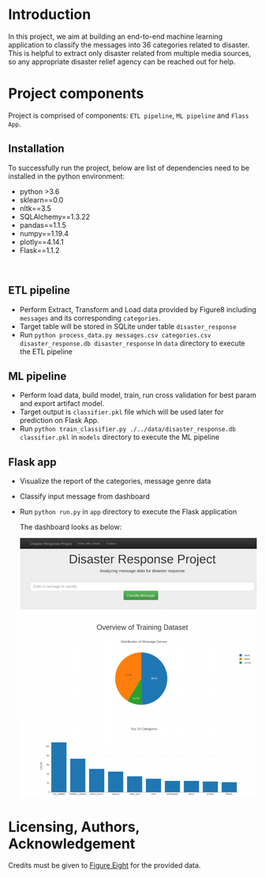 # Introduction
In this project, we aim at building an end-to-end machine learning application to classify the messages into 36 categories related to disaster. This is helpful to extract only disaster related from multiple media sources, so any appropriate disaster relief agency can be reached out for help.

# Project components
Project is comprised of components: `ETL pipeline`, `ML pipeline` and `Flass App`.

## Installation
To successfully run the project, below are list of dependencies need to be installed in the python environment:
* python >3.6
* sklearn==0.0
* nltk==3.5
* SQLAlchemy==1.3.22
* pandas==1.1.5
* numpy==1.19.4
* plotly==4.14.1
* Flask==1.1.2 

<br>

## ETL pipeline
* Perform Extract, Transform and Load data provided by Figure8 including `messages` and its corresponding `categories`.
* Target table will be stored in SQLite under table `disaster_response` 
* Run `python process_data.py messages.csv categories.csv disaster_response.db disaster_response` in `data` directory to execute the ETL pipeline
  
## ML pipeline
* Perform load data, build model, train, run cross validation for best param and export artifact model.
* Target output is `classifier.pkl` file which will be used later for prediction on Flask App.
* Run `python train_classifier.py ./../data/disaster_response.db classifier.pkl` in `models` directory to execute the ML pipeline


## Flask app
* Visualize the report of the categories, message genre data
* Classify input message from dashboard
* Run `python run.py` in `app` directory to execute the Flask application

    The dashboard looks as below:

    ![Dasboard](media/dashboard.png)

# Licensing, Authors, Acknowledgement
Credits must be given to [Figure Eight](https://www.figure-eight.com) for the provided data.
